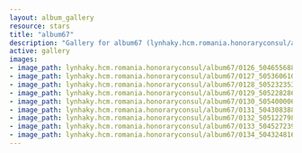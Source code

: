 ```yaml
---
layout: album_gallery
resource: stars
title: "album67"
description: "Gallery for album67 (lynhaky.hcm.romania.honoraryconsul/album67)"
active: gallery
images:
- image_path: lynhaky.hcm.romania.honoraryconsul/album67/0126_504655688_1249519899865301_1429853837170931232_n.jpg
- image_path: lynhaky.hcm.romania.honoraryconsul/album67/0127_505360610_1249519879865303_2303864184672636064_n.jpg
- image_path: lynhaky.hcm.romania.honoraryconsul/album67/0128_505232353_1249519856531972_1514290183911113302_n.jpg
- image_path: lynhaky.hcm.romania.honoraryconsul/album67/0129_505228286_1249519826531975_938172818186542483_n.jpg
- image_path: lynhaky.hcm.romania.honoraryconsul/album67/0130_505400006_1249519789865312_7661588638397444975_n.jpg
- image_path: lynhaky.hcm.romania.honoraryconsul/album67/0131_504308388_1249519749865316_1163431828739184164_n.jpg
- image_path: lynhaky.hcm.romania.honoraryconsul/album67/0132_505122798_1249519709865320_239859265136182957_n.jpg
- image_path: lynhaky.hcm.romania.honoraryconsul/album67/0133_504527239_1249519653198659_6312673832407093736_n.jpg
- image_path: lynhaky.hcm.romania.honoraryconsul/album67/0134_504324816_1249519633198661_5124907005899845727_n.jpg
---
```

